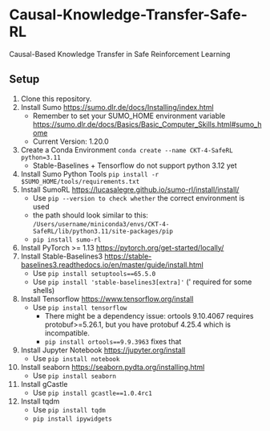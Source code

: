 # Causal-Knowledge-Transfer-Safe-RL
Causal-Based Knowledge Transfer in Safe Reinforcement Learning

## Setup
1. Clone this repository.
2. Install Sumo https://sumo.dlr.de/docs/Installing/index.html
    * Remember to set your SUMO_HOME environment variable https://sumo.dlr.de/docs/Basics/Basic_Computer_Skills.html#sumo_home
    * Current Version: 1.20.0
3. Create a Conda Environment `conda create --name CKT-4-SafeRL python=3.11`
    * Stable-Baselines + Tensorflow do not support python 3.12 yet
4. Install Sumo Python Tools `pip install -r $SUMO_HOME/tools/requirements.txt`
5. Install SumoRL https://lucasalegre.github.io/sumo-rl/install/install/
    * Use `pip --version to check whether` the correct environment is used
    * the path should look similar to this: `/Users/username/miniconda3/envs/CKT-4-SafeRL/lib/python3.11/site-packages/pip`
    * `pip install sumo-rl`
6. Install PyTorch >= 1.13 https://pytorch.org/get-started/locally/
7. Install Stable-Baselines3 https://stable-baselines3.readthedocs.io/en/master/guide/install.html
    * Use `pip install setuptools==65.5.0`
    * Use `pip install 'stable-baselines3[extra]'` (' required for some shells)
8. Install Tensorflow https://www.tensorflow.org/install
    * Use `pip install tensorflow`
      * There might be a dependency issue: ortools 9.10.4067 requires protobuf>=5.26.1, but you have protobuf 4.25.4 which is incompatible.
      * `pip install ortools==9.9.3963` fixes that
9. Install Jupyter Notebook https://jupyter.org/install
    * Use `pip install notebook`
10. Install seaborn https://seaborn.pydta.org/installing.html
    * Use `pip install seaborn`
11. Install gCastle
    * Use `pip install gcastle==1.0.4rc1`
12. Install tqdm
    * Use `pip install tqdm`
    * `pip install ipywidgets`